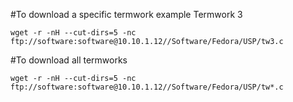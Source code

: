 #To download a specific termwork example Termwork 3

`wget -r -nH --cut-dirs=5 -nc ftp://software:software@10.10.1.12//Software/Fedora/USP/tw3.c`

#To download all termworks

`wget -r -nH --cut-dirs=5 -nc ftp://software:software@10.10.1.12//Software/Fedora/USP/tw*.c`